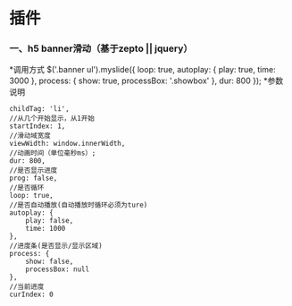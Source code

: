 # 插件
### 一、h5 banner滑动（基于zepto || jquery）
*调用方式
	$('.banner ul').myslide({
		loop: true,
		autoplay: {
			play: true,
			time: 3000
		},
		process: {
			show: true,
			processBox: '.showbox'
		},
		dur: 800
	});
*参数说明

	childTag: 'li',
	//从几个开始显示，从1开始
	startIndex: 1,
	//滑动域宽度
	viewWidth: window.innerWidth,
	//动画时间（单位毫秒ms）;
	dur: 800,
	//是否显示进度
	prog: false,
	//是否循环
	loop: true,
	//是否自动播放(自动播放时循环必须为ture)
	autoplay: {
		play: false,
		time: 1000
	},
	//进度条(是否显示/显示区域)
	process: {
		show: false,
		processBox: null
	},
	//当前进度
	curIndex: 0

